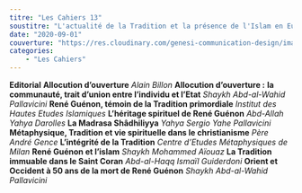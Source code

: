 ```yaml
---
titre: "Les Cahiers 13"
soustitre: "L'actualité de la Tradition et la présence de l'Islam en Europe"
date: "2020-09-01"
couverture: "https://res.cloudinary.com/genesi-communication-design/image/upload/v1606125409/ihei/couvertures/c13_ugjzbr.jpg"
categories:
    - "Les Cahiers"
---
```



**Editorial**
**Allocution d’ouverture**
*Alain Billon*
**Allocution d’ouverture :**
**la communauté, trait d’union entre l’individu et l’Etat**
*Shaykh Abd-al-Wahid Pallavicini*
**René Guénon, témoin de la Tradition primordiale**
*Institut des Hautes Etudes Islamiques*
**L’héritage spirituel de René Guénon**
*Abd-Allah Yahya Darolles*
**La Madrasa Shâdhiliyya**
*Yahya Sergio Yahe Pallavicini*
**Métaphysique, Tradition et vie spirituelle dans le christianisme**
*Père André Gence*
**L’intégrité de la Tradition**
*Centre d’Etudes Métaphysiques de Milan*
**René Guénon et l’islam**
*Shaykh Mohammed Aïouaz*
**La Tradition immuable dans le Saint Coran**
*Abd-al-Haqq Ismaïl Guiderdoni*
**Orient et Occident à 50 ans de la mort de René Guénon**
*Shaykh Abd-al-Wahid Pallavicini*
